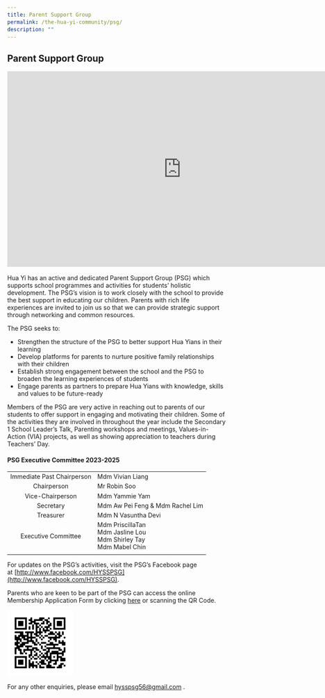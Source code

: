 ```yaml
---
title: Parent Support Group
permalink: /the-hua-yi-community/psg/
description: ""
---
```

## Parent Support Group

<iframe allowfullscreen="true" height="450" width="800" frameborder="0" src="https://docs.google.com/presentation/d/e/2PACX-1vTSRkZsnLRAxCmtnGteojutOw1Tuqk0pKcpEbCceENA4P63XIHC4Oyj3nxyvME48wiIWeR9u9EAyFgW/embed?start=false&amp;loop=false&amp;delayms=3000"></iframe>

Hua Yi has an active and dedicated Parent Support Group (PSG) which supports school programmes and activities for students’ holistic development. The PSG’s vision is to work closely with the school to provide the best support in educating our children. Parents with rich life experiences are invited to join us so that we can provide strategic support through networking and common resources.

The PSG seeks to:  
*   Strengthen the structure of the PSG to better support Hua Yians in their learning
*   Develop platforms for parents to nurture positive family relationships with their children
*   Establish strong engagement between the school and the PSG to broaden the learning experiences of students
*   Engage parents as partners to prepare Hua Yians with knowledge, skills and values to be future-ready

Members of the PSG are very active in reaching out to parents of our students to offer support in engaging and motivating their children. Some of the activities they are involved in throughout the year include the Secondary 1 School Leader’s Talk, Parenting workshops and meetings, Values-in-Action (VIA) projects, as well as showing appreciation to teachers during Teachers’ Day.

#### PSG Executive Committee 2023-2025

|  |  |
|:---:|---|
| Immediate Past Chairperson | Mdm Vivian Liang
| Chairperson | Mr Robin Soo |
| Vice-Chairperson | Mdm Yammie Yam |
| Secretary | Mdm Aw Pei Feng &amp; Mdm Rachel Lim  |
| Treasurer | Mdm N Vasuntha Devi |
| Executive Committee | Mdm PriscillaTan<br>Mdm Jasline Lou<br>Mdm Shirley Tay<br>Mdm Mabel Chin |
|  |  |

For updates on the PSG’s activities, visit the PSG’s Facebook page at&nbsp;[http://www.facebook.com/HYSSPSG](http://www.facebook.com/HYSSPSG).

Parents who are keen to be part of the PSG can access the online Membership Application Form by clicking&nbsp;[here](https://form.gov.sg/#!/5fb9a5682bcec70011412c8b)&nbsp;or scanning the QR Code.

<img style="width:30%" src="/images/QR Code for PSG application form.png">

For any other enquiries, please email&nbsp;[hysspsg56@gmail.com](mailto:hysspsg56@gmail.com)&nbsp;.